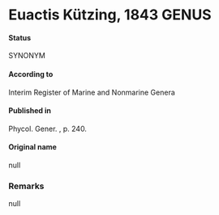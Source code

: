 # Euactis Kützing, 1843 GENUS

#### Status
SYNONYM

#### According to
Interim Register of Marine and Nonmarine Genera

#### Published in
Phycol. Gener. , p. 240.

#### Original name
null

### Remarks
null